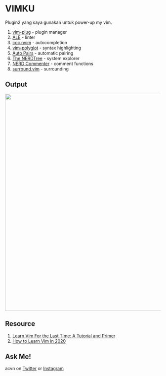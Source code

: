 # VIMKU

Plugin2 yang saya gunakan untuk power-up my vim.
1. [vim-plug](https://github.com/junegunn/vim-plug) - plugin manager
2. [ALE](https://github.com/dense-analysis/ale) - linter
3. [coc.nvim](https://github.com/neoclide/coc.nvim) - autocompletion
4. [vim-polyglot](https://github.com/sheerun/vim-polyglot) - syntax highlighting
5. [Auto Pairs](https://github.com/jiangmiao/auto-pairs) - automatic pairing
6. [The NERDTree](https://github.com/preservim/nerdtree) - system explorer
7. [NERD Commenter](https://github.com/preservim/nerdcommenter) - comment functions
8. [surround.vim](https://github.com/tpope/vim-surround) - surrounding

## Output
<img src="https://user-images.githubusercontent.com/52058660/130343474-82da9a9c-c873-43ab-b9d5-77671c9c524e.png" width="700">

## Resource
1. [Learn Vim For the Last Time: A Tutorial and Primer](https://danielmiessler.com/study/vim/)
2. [How to Learn Vim in 2020 ](https://dev.to/iggredible/learning-vim-in-2020-1mma)

## Ask Me!
acvn on [Twitter](https://twitter.com/aldi__satria) or [Instagram](https://www.instagram.com/aldi___satria/)
